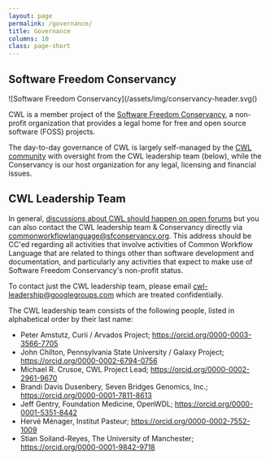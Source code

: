 ```yaml
---
layout: page
permalink: /governance/
title: Governance
columns: 10
class: page-short
---
```


## Software Freedom Conservancy

![Software Freedom Conservancy](/assets/img/conservancy-header.svg()

CWL is a member project of the [Software Freedom Conservancy](https://sfconservancy.org/), a non-profit organization that provides a legal home for free and open source software (FOSS) projects. 

The day-to-day governance of CWL is largely self-managed by the [CWL community](/community/) with oversight from the CWL leadership team (below), while the Conservancy is our host organization for any legal, licensing and financial issues.

## CWL Leadership Team

In general, [discussions about CWL should happen on open forums](https://www.commonwl.org/community/) but you can also contact the CWL leadership team & Conservancy directly via <commonworkflowlanguage@sfconservancy.org>. This address should be CC'ed regarding all activities that involve activities of Common Workflow Language that are related to things other than software development and documentation, and particularly any activities that expect to make use of Software Freedom Conservancy's non-profit status.

To contact just the CWL leadership team, please email <cwl-leadership@googlegroups.com> which are treated confidentially.

The CWL leadership team consists of the following people, listed in alphabetical order by their last name:

*   Peter Amstutz, Curii / Arvados Project; <https://orcid.org/0000-0003-3566-7705>
*   John Chilton, Pennsylvania State University / Galaxy Project; <https://orcid.org/0000-0002-6794-0756>
*   Michael R. Crusoe, CWL Project Lead; <https://orcid.org/0000-0002-2961-9670>
*   Brandi Davis Dusenbery, Seven Bridges Genomics, Inc.; <https://orcid.org/0000-0001-7811-8613>
*   Jeff Gentry, Foundation Medicine, OpenWDL; <https://orcid.org/0000-0001-5351-8442>
*   Hervé Ménager, Institut Pasteur; <https://orcid.org/0000-0002-7552-1009>
*   Stian Soiland-Reyes, The University of Manchester; <https://orcid.org/0000-0001-9842-9718>
